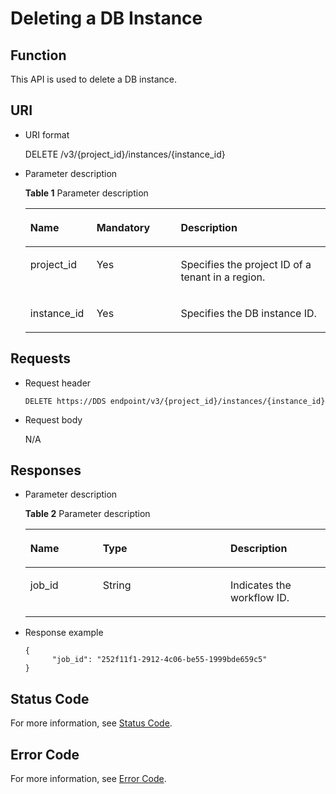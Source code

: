 # Deleting a DB Instance<a name="dds_api_0022"></a>

## Function<a name="section29874939"></a>

This API is used to delete a DB instance.

## URI<a name="section439002"></a>

-   URI format

    DELETE /v3/\{project\_id\}/instances/\{instance\_id\}

-   Parameter description

    **Table  1**  Parameter description

    <a name="table4508766"></a>
    <table><thead align="left"><tr id="row21306406"><th class="cellrowborder" valign="top" width="22.05%" id="mcps1.2.4.1.1"><p id="p48097351"><a name="p48097351"></a><a name="p48097351"></a><strong id="b842352706102328_1"><a name="b842352706102328_1"></a><a name="b842352706102328_1"></a>Name</strong></p>
    </th>
    <th class="cellrowborder" valign="top" width="28.07%" id="mcps1.2.4.1.2"><p id="p3571397"><a name="p3571397"></a><a name="p3571397"></a><strong id="b842352706102346_1"><a name="b842352706102346_1"></a><a name="b842352706102346_1"></a>Mandatory</strong></p>
    </th>
    <th class="cellrowborder" valign="top" width="49.88%" id="mcps1.2.4.1.3"><p id="p2775334615440"><a name="p2775334615440"></a><a name="p2775334615440"></a><strong id="b1211711271793"><a name="b1211711271793"></a><a name="b1211711271793"></a>Description</strong></p>
    </th>
    </tr>
    </thead>
    <tbody><tr id="row10946294"><td class="cellrowborder" valign="top" width="22.05%" headers="mcps1.2.4.1.1 "><p id="p14234617"><a name="p14234617"></a><a name="p14234617"></a>project_id</p>
    </td>
    <td class="cellrowborder" valign="top" width="28.07%" headers="mcps1.2.4.1.2 "><p id="p12153337"><a name="p12153337"></a><a name="p12153337"></a>Yes</p>
    </td>
    <td class="cellrowborder" valign="top" width="49.88%" headers="mcps1.2.4.1.3 "><p id="p19338596163746"><a name="p19338596163746"></a><a name="p19338596163746"></a>Specifies the project ID of a tenant in a region.</p>
    </td>
    </tr>
    <tr id="row1412808"><td class="cellrowborder" valign="top" width="22.05%" headers="mcps1.2.4.1.1 "><p id="p47328638"><a name="p47328638"></a><a name="p47328638"></a>instance_id</p>
    </td>
    <td class="cellrowborder" valign="top" width="28.07%" headers="mcps1.2.4.1.2 "><p id="p8414476"><a name="p8414476"></a><a name="p8414476"></a>Yes</p>
    </td>
    <td class="cellrowborder" valign="top" width="49.88%" headers="mcps1.2.4.1.3 "><p id="p10483995"><a name="p10483995"></a><a name="p10483995"></a>Specifies the DB instance ID.</p>
    </td>
    </tr>
    </tbody>
    </table>


## Requests<a name="section3951024"></a>

-   Request header

    ```
    DELETE https://DDS endpoint/v3/{project_id}/instances/{instance_id}
    ```

-   Request body

    N/A


## Responses<a name="section35559222"></a>

-   Parameter description

    **Table  2**  Parameter description

    <a name="table29807226151454"></a>
    <table><thead align="left"><tr id="row3223123151454"><th class="cellrowborder" valign="top" width="24.122412241224122%" id="mcps1.2.4.1.1"><p id="p59746450151454"><a name="p59746450151454"></a><a name="p59746450151454"></a><strong id="b842352706102328_5"><a name="b842352706102328_5"></a><a name="b842352706102328_5"></a>Name</strong></p>
    </th>
    <th class="cellrowborder" valign="top" width="42.544254425442546%" id="mcps1.2.4.1.2"><p id="p7624314151454"><a name="p7624314151454"></a><a name="p7624314151454"></a><strong id="b842352706164541_1"><a name="b842352706164541_1"></a><a name="b842352706164541_1"></a>Type</strong></p>
    </th>
    <th class="cellrowborder" valign="top" width="33.33333333333333%" id="mcps1.2.4.1.3"><p id="p125849352116"><a name="p125849352116"></a><a name="p125849352116"></a><strong id="b83503302093"><a name="b83503302093"></a><a name="b83503302093"></a>Description</strong></p>
    </th>
    </tr>
    </thead>
    <tbody><tr id="row19231203392012"><td class="cellrowborder" valign="top" width="24.122412241224122%" headers="mcps1.2.4.1.1 "><p id="p417012163212"><a name="p417012163212"></a><a name="p417012163212"></a>job_id</p>
    </td>
    <td class="cellrowborder" valign="top" width="42.544254425442546%" headers="mcps1.2.4.1.2 "><p id="p317018169216"><a name="p317018169216"></a><a name="p317018169216"></a>String</p>
    </td>
    <td class="cellrowborder" valign="top" width="33.33333333333333%" headers="mcps1.2.4.1.3 "><p id="p1017071652111"><a name="p1017071652111"></a><a name="p1017071652111"></a>Indicates the workflow ID.</p>
    </td>
    </tr>
    </tbody>
    </table>


-   Response example

    ```
    {
          "job_id": "252f11f1-2912-4c06-be55-1999bde659c5"
    }
    ```


## **Status Code**<a name="section5382712154838"></a>

For more information, see  [Status Code](status-code.md).

## Error Code<a name="section6522193710339"></a>

For more information, see  [Error Code](error-code.md).


